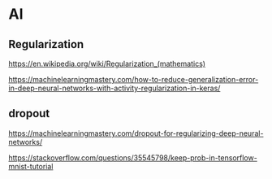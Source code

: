 # AI

## Regularization 

https://en.wikipedia.org/wiki/Regularization_(mathematics)

https://machinelearningmastery.com/how-to-reduce-generalization-error-in-deep-neural-networks-with-activity-regularization-in-keras/

## dropout

https://machinelearningmastery.com/dropout-for-regularizing-deep-neural-networks/

https://stackoverflow.com/questions/35545798/keep-prob-in-tensorflow-mnist-tutorial